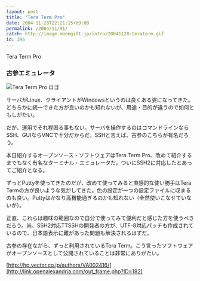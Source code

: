 ```yaml
---
layout: post
title: "Tera Term Pro"
date: 2004-11-28T22:21:15+09:00
permalink: /2004/11/91/
catch: http://image.moongift.jp/intro/20041128-teraterm.gif
id: 396
---
```

Tera Term Pro  
<!--more-->

### 古参エミュレータ
  

![Tera Term Pro ロゴ](http://image.moongift.jp/intro/20041128-teraterm.gif "Tera Term Pro ロゴ")

  

サーバがLinux、クライアントがWindowsというのは良くある姿になってきた。どちらかに統一できた方が良いのかも知れないが、用途・目的が違うので如何ともしがたい。

  

だが、運用でそれ程困る事もない。サーバを操作するのはコマンドラインならSSH、GUIならVNCで十分だからだ。SSHと言えば、古参のこちらが有名だろう。

  

本日紹介するオープンソース・ソフトウェアはTera Term Pro、改めて紹介するまでもなく有名なターミナル・エミュレータだ。ついにSSH2に対応したとあってご紹介となる。

  

ずっとPuttyを使ってきたのだが、改めて使ってみると直感的な使い勝手はTera Termの方が良いような気がしてきた。色の設定が一つの設定ファイルに収まるのも良い。Puttyはかなり高機能過ぎるのかも知れない（全然使いこなせていないが）。

  

正直、これらは趣味の範囲なので自分で使ってみて便利だと感じた方を使うべきだろう。尚、SSH2対応TTSSHの開発者の方が、UTF-8対応パッチも作成されているので、日本語表示に難があった問題も解決されるはずだ。

  

古参の存在ながら、ずっと利用されているTera Term。こう言ったソフトウェアがオープンソースとして公開されていることは非常にありがたい。

  

[http://hp.vector.co.jp/authors/VA002416/](http://link.openalexandria.com/out_frame.php?ID=182)

